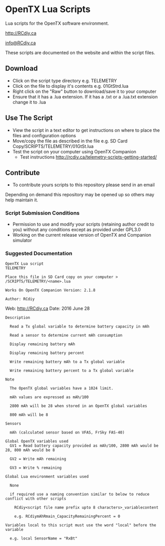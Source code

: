 # OpenTX Lua Scripts
Lua scripts for the OpenTX software environment.

http://RCdiy.ca

info@RCdiy.ca

These scripts are documented on the website and within the script files.

## Download

- Click on the script type directory e.g. TELEMETRY
- Click on the file to display it's contents e.g. 01GtStrd.lua
- Right click on the "Raw" button to download/save it to your computer
- Ensure that it has a .lua extension. If it has a .txt or a .lua.txt extension change it to .lua

## Use The Script

- View the script in a text editor to get instructions on where to place the files and configuration options
- Move/copy the file as described in the file e.g. SD Card Copy/SCRIPTS/TELEMETRY/01GtSt.lua
- Test the script on your computer using OpenTX Companion
  - Test instructions http://rcdiy.ca/telemetry-scripts-getting-started/

## Contribute
- To contribute yours scripts to this repository please send in an email

Depending on demand this repository may be opened up so others may help maintain it.

### Script Submission Conditions

- Permission to use and modify your scripts (retaining author credit to you) without any conditions except as provided under GPL3.0
- Working on the current release version of OpenTX and Companion simulator

### Suggested Documentation

    OpenTX Lua script
    TELEMETRY

    Place this file in SD Card copy on your computer > /SCRIPTS/TELEMETRY/<name>.lua

    Works On OpenTX Companion Version: 2.1.8

    Author: RCdiy
   Web: http://RCdiy.ca
    Date: 2016 June 28

    Description

      Read a Tx global variable to determine battery capacity in mAh

      Read a sensor to determine current mAh consumption

      Display remaining battery mAh

      Display remaining battery percent

      Write remaining battery mAh to a Tx global variable

      Write remaining battery percent to a Tx global variable

    Note

      The OpenTX global variables have a 1024 limit.

      mAh values are expressed as mAh/100

      2800 mAh will be 28 when stored in an OpenTX global variables

      800 mAh will be 8

    Sensors

      mAh (calculated sensor based on VFAS, FrSky FAS-40)

    Global OpenTX variables used  
      GV1 = Read battery capacity provided as mAh/100, 2800 mAh would be 28, 800 mAh would be 8

      GV2 = Write mAh remaining

      GV3 = Write % remaining

    Global Lua environment variables used

      None

      if required use a naming convention similar to below to reduce conflict with other scripts

        RCdiy<script file name prefix upto 8 characters>_variablecontent

        e.g. RCdiymAhRmain_CapacityRemainingPercent = 0

    Variables local to this script must use the word "local" before the variable

      e.g. local SensorName = "RxBt"
